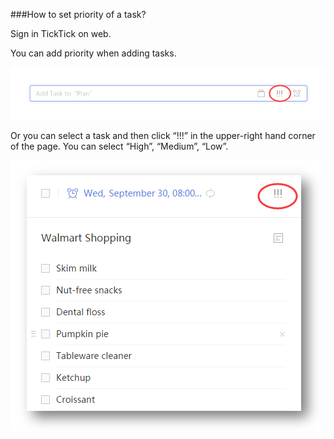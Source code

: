###How to set priority of a task?

Sign in TickTick on web.

You can add priority when adding tasks.

![](../images/web2-priority.png)

Or you can select a task and then click “!!!” in the upper-right hand corner of the page. You can select “High”, “Medium”, “Low”.

![](../images/web2-priority2.png)
